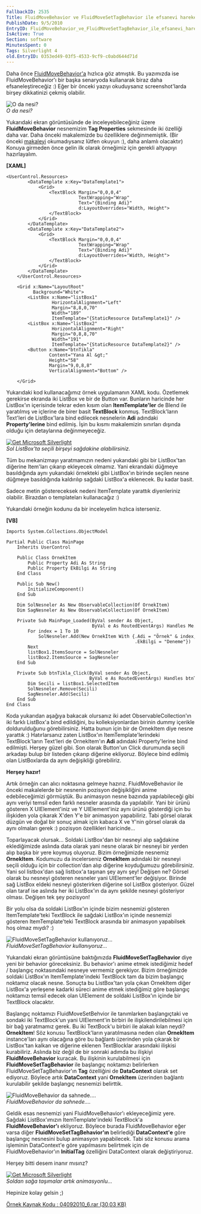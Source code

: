 ```yaml
---
FallbackID: 2535
Title: FluidMoveBehavior ve FluidMoveSetTagBehavior ile efsanevi hareketler.
PublishDate: 9/5/2010
EntryID: FluidMoveBehavior_ve_FluidMoveSetTagBehavior_ile_efsanevi_hareketler
IsActive: True
Section: software
MinutesSpent: 0
Tags: Silverlight 4
old.EntryID: 0353ed49-03f5-4533-9cf9-c0abd644d71d
---
```

Daha önce
[FluidMoveBehavior'a](http://daron.yondem.com/tr/post/024c6816-2639-4db7-8cdd-1ea688e6925d)
hızlıca göz atmıştık. Bu yazımızda ise FluidMoveBehavior'ı bir başka
senaryoda kullanarak biraz daha efsaneleştireceğiz :) Eğer bir önceki
yazıyı okuduysanız screenshot'larda birşey dikkatinizi çekmiş olabilir.

![O da nesi?](http://cdn.daron.yondem.com/assets/2535/04092010_1.png)\
*O da nesi?*

Yukarıdaki ekran görüntüsünde de inceleyebileceğiniz üzere
**FluidMoveBehavior** nesnemizim **Tag Properties** sekmesinde iki
özelliği daha var. Daha önceki makalemizde bu özelliklere değinmemiştik.
(Bir önceki
[makaleyi](http://daron.yondem.com/tr/post/024c6816-2639-4db7-8cdd-1ea688e6925d)
okumadıysanız lütfen okuyun :), daha anlamlı olacaktır) Konuya girmeden
önce gelin ilk olarak örneğimiz için gerekli altyapıyı hazırlayalım.

**[XAML]**

``` {style="font-family: consolas"}
<UserControl.Resources>
        <DataTemplate x:Key="DataTemplate1">
            <Grid>
                <TextBlock Margin="0,0,0,4"
                           TextWrapping="Wrap"
                           Text="{Binding Adi}"
                           d:LayoutOverrides="Width, Height">
                </TextBlock>
            </Grid>
        </DataTemplate>
        <DataTemplate x:Key="DataTemplate2">
            <Grid>
                <TextBlock Margin="0,0,0,4"
                           TextWrapping="Wrap"
                           Text="{Binding Adi}"
                           d:LayoutOverrides="Width, Height">
                </TextBlock>
            </Grid>
        </DataTemplate>
    </UserControl.Resources>
 
    <Grid x:Name="LayoutRoot"
          Background="White">
        <ListBox x:Name="listBox1"
                 HorizontalAlignment="Left"
                 Margin="8,8,0,70"
                 Width="189"
                 ItemTemplate="{StaticResource DataTemplate1}" />
        <ListBox x:Name="listBox2"
                 HorizontalAlignment="Right"
                 Margin="0,8,8,70"
                 Width="191"
                 ItemTemplate="{StaticResource DataTemplate2}" />
        <Button x:Name="btnTikla"
                Content="Yana Al &gt;"
                Height="58"
                Margin="9,0,8,8"
                VerticalAlignment="Bottom" />
 
    </Grid>
```

Yukarıdaki kod kullanacağımız örnek uygulamanın XAML kodu. Özetlemek
gerekirse ekranda iki ListBox ve bir de Button var. Bunların haricinde
her ListBox'ın içerisinde tekrar eden kısım olan **ItemTemplate'ler** de
Blend ile yaratılmış ve içlerine de birer basit **TextBlock** konmuş.
TextBlock'ların Text'leri de ListBox'lara bind edilecek nesnelerin
**Adi** adındaki **Property'lerine** bind edilmiş. İşin bu kısmı
makalemizin sınırları dışında olduğu için detaylarına değinmeyeceğiz.

[![Get Microsoft
Silverlight](http://go.microsoft.com/fwlink/?LinkId=161376)](http://go.microsoft.com/fwlink/?LinkID=149156&v=4.0.50401.0)\
*Sol ListBox'ta seçili birşeyi sağdakine alabilirsiniz.*

Tüm bu mekanizmayı yaratmamızın nedeni yukarıdaki gibi bir ListBox'tan
diğerine Item'ları çıkarıp ekleyecek olmamız. Yani ekrandaki düğmeye
basıldığında aynı yukarıdaki örnekteki gibi ListBox'ın birinde seçilen
nesne düğmeye basıldığında kaldırılıp sağdaki ListBox'a eklenecek. Bu
kadar basit.

Sadece metin göstereceksek nedeni ItemTemplate yarattık diyenleriniz
olabilir. Birazdan o templateları kullanacağız :)

Yukarıdaki örneğin kodunu da bir inceleyelim hızlıca isterseniz.

**[VB]**

``` {style="font-family: consolas"}
Imports System.Collections.ObjectModel
 
Partial Public Class MainPage
    Inherits UserControl
 
    Public Class OrnekItem
        Public Property Adi As String
        Public Property EkBilgi As String
    End Class
 
    Public Sub New()
        InitializeComponent()
    End Sub
 
    Dim SolNesneler As New ObservableCollection(Of OrnekItem)
    Dim SagNesneler As New ObservableCollection(Of OrnekItem)
 
    Private Sub MainPage_Loaded(ByVal sender As Object,
                                ByVal e As RoutedEventArgs) Handles Me.Loaded
        For index = 1 To 10
            SolNesneler.Add(New OrnekItem With {.Adi = "Örnek" & index,
                                                .EkBilgi = "Deneme"})
        Next
        listBox1.ItemsSource = SolNesneler
        listBox2.ItemsSource = SagNesneler
    End Sub
 
    Private Sub btnTikla_Click(ByVal sender As Object,
                               ByVal e As RoutedEventArgs) Handles btnTikla.Click
        Dim Secili = listBox1.SelectedItem
        SolNesneler.Remove(Secili)
        SagNesneler.Add(Secili)
    End Sub
End Class
```

Koda yukarıdan aşağıya bakacak olursanız iki adet
ObservableCollection'ın iki farklı ListBox'a bind edildiğini, bu
kolleksiyonlardan birinin dummy içerikle doldurulduğunu görebilirsiniz.
Hatta bunun için bir de OrnekItem diye nesne yarattık :) Hatırlarsanız
zaten ListBox'ın ItemTemplate'lerindeki TextBlock'ların Text'leri de
OrnekItem'ın **Adi** adındaki Property'lerine bind edilmişti. Herşey
güzel gibi. Son olarak Button'un Click durumunda seçili arkadaşı bulup
bir listeden çıkarıp diğerine ekliyoruz. Böylece bind edilmiş olan
ListBoxlarda da aynı değişikliği görebiliriz.

**Herşey hazır!**

Artık örneğin can alıcı noktasına gelmeye hazırız. FluidMoveBehavior ile
önceki makalelerde bir nesnenin pozisyon değişikliğini anime
edebileceğimizi görmüştük. Bu animasyon nesne bazında yapılabileceği
gibi aynı veriyi temsil eden farklı nesneler arasında da yapılabilir.
Yani bir ürünü gösteren X UIElement'iniz ve Y UIElement'iniz aynı ürünü
gösterdiği için bu ilişkiden yola çıkarak X'den Y'e bir animasyon
yapabiliriz. Tabi görsel olarak düzgün ve doğal bir sonuç almak için
kabaca X ve Y'nin görsel olarak da aynı olmaları gerek :) pozisyon
özellikleri haricinde...

Toparlayacak olursak... Soldaki ListBox'dan bir nesneyi alıp sağdakine
eklediğimizde aslında data olarak yani nesne olarak bir nesneyi bir
yerden alıp başka bir yere koymuş oluyoruz. Bizim örneğimizde nesnemiz
**OrnekItem**. Kodumuzu da incelerseniz **OrnekItem** adındaki bir
nesneyi seçili olduğu için bir collection'dan alıp diğerine koyduğumuzu
görebilirsiniz. Yani sol listbox'dan sağ listbox'a taşınan şey aynı şey!
Değişen ne? Görsel olarak bu nesneyi gösteren nesneler yani
UIElement'ler değişiyor. Birinde sağ ListBox eldeki nesneyi gösterirken
diğerine sol ListBox gösteriyor. Güzel olan taraf ise aslında her iki
ListBox'ın da aynı şekilde nesneyi gösteriyor olması. Değişen tek şey
pozisyon!

Bir yolu olsa da soldaki ListBox'ın içinde bizim nesnemizi gösteren
ItemTemplate'teki TextBlock ile sağdaki ListBox'ın içinde nesnemizi
gösteren ItemTemplate'teki TextBlock arasında bir animasyon yapabilsek
hoş olmaz mıydı? :)

![FluidMoveSetTagBehavior
kullanıyoruz...](http://cdn.daron.yondem.com/assets/2535/04092010_3.png)\
*FluidMoveSetTagBehavior kullanıyoruz...*

Yukarıdaki ekran görüntüsüne baktığınızda **FluidMoveSetTagBehavior**
diye yeni bir behavior göreceksiniz. Bu behavior'ı anime etmek
istediğimiz hedef / başlangıç noktasındaki nesneye vermemiz gerekiyor.
Bizim örneğimizde soldaki ListBox'ın ItemTemplate'indeki TextBlock tam
da bizim başlangıç noktamız olacak nesne. Sonuçta bu ListBox'tan yola
çıkan OrnekItem diğer ListBox'a yerleşene kadarki süreci anime etmek
istediğimiz göre başlangıç noktamızı temsil edecek olan UIElement de
soldaki ListBox'ın içinde bir TextBlock olacaktır.

Başlangıç noktamızı FluidMoveSetBehvior ile tanımlarken başlangıçtaki ve
sondaki iki TextBlock'un yani UIElement'in birbiri ile
ilişkilendirilebilmesi için bir bağ yaratmamız gerek. Bu iki TextBock'u
birbiri ile alakalı kılan neydi? **OrnekItem**! Söz konusu
TextBlock'ların yaratılmasına neden olan **OrnekItem** instance'ları
aynı olacağına göre bu bağlantı üzerinden yola çıkarak bir ListBox'tan
kalkan ve diğerine eklenen TextBlocklar arasındaki ilişkisi kurabiliriz.
Aslında biz değil de bir sonraki adımda bu ilişkiyi
**FluidMoveBehavior** kuracak. Bu ilişkinin kurulabilmesi için
**FluidMoveSetTagBehavior** ile başlangıç noktamızı belirlerken
FluidMoveSetTagBehavior'ın **Tag** özelliğini de **DataContext** olarak
set ediyoruz. Böylece artık **DataContext** yani **OrnekItem** üzerinden
bağlantı kurulabilir şekilde başlangıç nesnemizi belirttik.

![FluidMoveBehavior da
sahnede....](http://cdn.daron.yondem.com/assets/2535/04092010_4.png)\
*FluidMoveBehavior da sahnede....*

Geldik esas nesnemizi yani FluidMoveBehavior'ı ekleyeceğimiz yere.
Sağdaki ListBox'ımızın ItemTemplate'indeki TextBlock'a
**FluidMoveBehavior'ı** ekliyoruz. Böylece burada FluidMoveBehavior eğer
varsa diğer **FluidMoveSetTagBehavior'ın** belirlediği **DataContext'e**
göre başlangıç nesnesini bulup animasyon yapabilecek. Tabi söz konusu
arama işleminin DataContext'e göre yapılmasını belirtmek için de
FluidMoveBehavior'ın **InitialTag** özelliğini DataContext olarak
değiştiriyoruz.

Herşey bitti desem inanır mısınz?

[![Get Microsoft
Silverlight](http://go.microsoft.com/fwlink/?LinkId=161376)](http://go.microsoft.com/fwlink/?LinkID=149156&v=4.0.50401.0)\
*Soldan sağa taşımalar artık animasyonlu...*

Hepinize kolay gelsin ;)

[Örnek Kaynak Kodu : 04092010\_6.rar (30,03
KB)](http://cdn.daron.yondem.com/assets/2535/04092010_6.rar)


